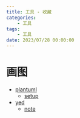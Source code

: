 ```yaml
---
title: 工具 - 收藏
categories: 
    - 工具
tags:
    - 工具
date: 2023/07/28 00:00:00
---
```


# 画图
- [plantuml](https://plantuml.com/)
    - [setup](./plantuml/setup)
- [yed](https://www.yworks.com/products/yed)
    - [note](./yed/yed)
